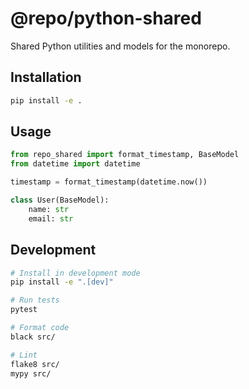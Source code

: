# @repo/python-shared

Shared Python utilities and models for the monorepo.

## Installation

```bash
pip install -e .
```

## Usage

```python
from repo_shared import format_timestamp, BaseModel
from datetime import datetime

timestamp = format_timestamp(datetime.now())

class User(BaseModel):
    name: str
    email: str
```

## Development

```bash
# Install in development mode
pip install -e ".[dev]"

# Run tests
pytest

# Format code
black src/

# Lint
flake8 src/
mypy src/
```
